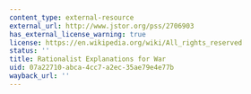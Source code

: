```yaml
---
content_type: external-resource
external_url: http://www.jstor.org/pss/2706903
has_external_license_warning: true
license: https://en.wikipedia.org/wiki/All_rights_reserved
status: ''
title: Rationalist Explanations for War
uid: 07a22710-abca-4cc7-a2ec-35ae79e4e77b
wayback_url: ''
---
```

